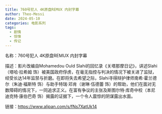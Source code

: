 ```yaml
---
title: 760号犯人 4K原盘REMUX 内封字幕
author: Theo-Messi
date: 2024-05-10
categories: 电影系列
tags:
  - 剧情
  - 惊悚
  - 传记
---
```


名称：760号犯人 4K原盘REMUX 内封字幕

描述：影片改编自Mohamedou Ould Slahi的回忆录《关塔那摩日记》，讲述Slahi（塔哈·拉希姆 饰）被美国政府俘虏，在毫无指控与判决的情况下被关进了监狱，经受长达14年监禁与折磨。在即将失去希望之际，Slahi寻得辩护律师南希·霍兰德尔（朱迪·福斯特 饰）与助手特瑞·邓肯（谢琳·伍德蕾 饰）的帮助，他们在面对无数障碍的情况下，一同追求正义。在富有争议的主张及斯图尔特·库奇中校（本尼迪克特·康伯巴奇 饰）揭露的证据下，一个令人震惊的阴谋露出水面。

链接：https://www.alipan.com/s/fNs7XatUk14
